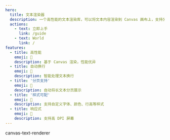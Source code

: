 ```yaml
---
hero:
  title: 文本渲染器
  description: 一个高性能的文本渲染库，可以将文本内容渲染到 Canvas 画布上，支持分页、自动换行等功能。
  actions:
    - text: 立即上手
      link: /guide
    - text: World
      link: /
features:
  - title: 高性能
    emoji: 🚀
    description: 基于 Canvas 渲染，性能优异
  - title: 自动换行
    emoji: 📝
    description: 智能处理文本换行
  - title: '分页支持'
    emoji: 📖
    description: 自动将长文本分页展示
  - title: '样式可配'
    emoji: 🎨
    description: 支持自定义字体、颜色、行高等样式
  - title: 响应式
    emoji: 📱
    description: 支持高 DPI 屏幕
---
```


canvas-text-renderer
